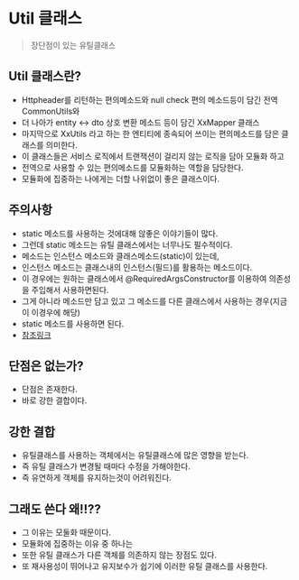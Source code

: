 # Util 클래스
> 장단점이 있는 유틸클래스

## Util 클래스란?
* Httpheader를 리턴하는 편의메소드와 null check 편의 메소드등이 담긴 전역 CommonUtils와
* 더 나아가 entity <-> dto 상호 변환 메소드 등이 담긴 XxMapper 클래스
* 마지막으로 XxUtils 라고 하는 한 엔티티에 종속되어 쓰이는 편의메소드를 담은 클래스를 의미한다.
* 이 클래스들은 서비스 로직에서 트랜잭션이 걸리지 않는 로직을 담아 모듈화 하고
* 전역으로 사용할 수 있는 편의메소드를 모듈화하는 역할을 담당한다.
* 모듈화에 집중하는 나에게는 더할 나위없이 좋은 클래스이다.

## 주의사항
* static 메소드를 사용하는 것에대해 않좋은 이야기들이 많다.
* 그런데 static 메소드는 유틸 클래스에서는 너무나도 필수적이다.
* 메소드는 인스턴스 메소드와 클래스메소드(static)이 있는데,
* 인스턴스 메소드는 클래스내의 인스턴스(필드)를 활용하는 메소드이다.
* 이 경우에는 원하는 클래스에서 @RequiredArgsConstructor를 이용하여 의존성을 주입해서 사용하면된다.
* 그게 아니라 메소드만 담고 있고 그 메소드를 다른 클래스에서 사용하는 경우(지금이 이경우에 해당)
* static 메소드를 사용하면 된다.
* [참조링크](https://devroy.tistory.com/22)

## 단점은 없는가?
* 단점은 존재한다.
* 바로 강한 결합이다.

## 강한 결합
* 유틸클래스를 사용하는 객체에서는 유틸클래스에 많은 영향을 받는다.
* 즉 유틸 클래스가 변경될 때마다 수정을 가해야한다.
* 즉 유연하게 객체를 유지하는것이 어려워진다.

## 그래도 쓴다 왜!!??
* 그 이유는 모둘화 때문이다.
* 모듈화에 집중하는 이유 중 하나는 
* 또한 유틸 클래스가 다른 객체를 의존하지 않는 장점도 있다.
* 또 재사용성이 뛰어나고 유지보수가 쉽기에 이러한 유틸 클래스를 사용한다.

